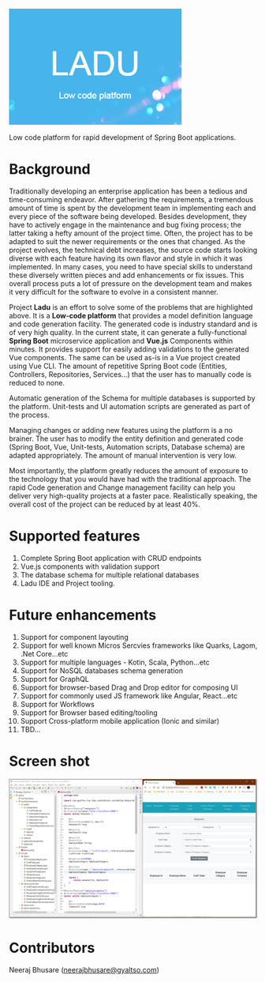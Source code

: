 ![Ladu](https://github.com/gyaltso/Ladu/blob/main/logo/ladu.png)

Low code platform for rapid development of Spring Boot applications.

# Background
Traditionally developing an enterprise application has been a tedious and time-consuming endeavor. After gathering the requirements, a tremendous amount of time is spent by the development team in implementing each and every piece of the software being developed. Besides development, they have to actively engage in the maintenance and bug fixing process; the latter taking a hefty amount of the project time. Often, the project has to be adapted to suit the newer requirements or the ones that changed. As the project evolves, the technical debt increases, the source code starts looking diverse with each feature having its own flavor and style in which it was implemented. In many cases, you need to have special skills to understand these diversely written pieces and add enhancements or fix issues. This overall process puts a lot of pressure on the development team and makes it very difficult for the software to evolve in a consistent manner. 

Project **Ladu** is an effort to solve some of the problems that are highlighted above. It is a **Low-code platform** that provides a model definition language and code generation facility. The generated code is industry standard and is of very high quality. In the current state, it can generate a fully-functional **Spring Boot** microservice application and **Vue.js** Components within minutes. It provides support for easily adding validations to the generated Vue components. The same can be used as-is in a Vue project created using Vue CLI. The amount of repetitive Spring Boot code (Entities, Controllers, Repositories, Services...) that the user has to manually code is reduced to none. 

Automatic generation of the Schema for multiple databases is supported by the platform. Unit-tests and UI automation scripts are generated as part of the process. 

Managing changes or adding new features using the platform is a no brainer. The user has to modify the entity definition and generated code (Spring Boot, Vue, Unit-tests, Automation scripts, Database schema) are adapted appropriately. The amount of manual intervention is very low.

Most importantly, the platform greatly reduces the amount of exposure to the technology that you would have had with the traditional approach. The rapid Code generation and Change management facility can help you deliver very high-quality projects at a faster pace. Realistically speaking, the overall cost of the project can be reduced by at least 40%.

# Supported features
1. Complete Spring Boot application with CRUD endpoints
2. Vue.js components with validation support
3. The database schema for multiple relational databases
4. Ladu IDE and Project tooling.

# Future enhancements
1. Support for component layouting 
2. Support for well known Micros Sercvies frameworks like Quarks, Lagom, .Net Core...etc
3. Support for multiple languages - Kotin, Scala, Python...etc
4. Support for NoSQL databases schema generation
5. Support for GraphQL
6. Support for browser-based Drag and Drop editor for composing UI 
7. Support for commonly used JS framework like Angular, React...etc
8. Support for Workflows
9. Support for Browser based editing/tooling
10. Support Cross-platform mobile application (Ionic and similar)
11. TBD...

# Screen shot
![product_ss](https://github.com/gyaltso/Ladu/blob/main/screen_shots/demo_ss.png)

# Contributors
Neeraj Bhusare (neerajbhusare@gyaltso.com)

